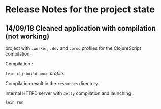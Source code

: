 # Release Notes for the project state

## 14/09/18 Cleaned application with compilation (not working)
project with `:worker`, `:dev` and `:prod` profiles for the ClojureScript compilation.

Compilation :

`lein cljsbuild once` _profile_.

Compilation result in the `resources` directory.

Internal HTTPD server with `Jetty` compilation and launching :

`lein run`
